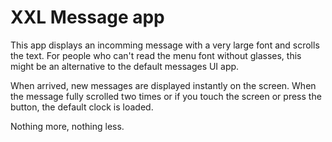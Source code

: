 # XXL Message app
This app displays an incomming message with a very large
font and scrolls the text. For people who can't read the
menu font without glasses, this might be an alternative
to the default messages UI app.

When arrived, new messages are displayed instantly on the screen.
When the message fully scrolled two times or
if you touch the screen or press the button,
the default clock is loaded.

Nothing more, nothing less.


